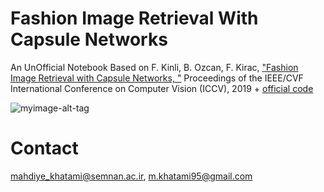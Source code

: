 # **Fashion Image Retrieval With Capsule Networks**

An UnOfficial Notebook Based on F. Kinli, B. Ozcan, F. Kirac, ["Fashion Image Retrieval with Capsule Networks, "](https://openaccess.thecvf.com/content_ICCVW_2019/papers/CVFAD/Kinli_Fashion_Image_Retrieval_with_Capsule_Networks_ICCVW_2019_paper.pdf) Proceedings of the IEEE/CVF International Conference on Computer Vision (ICCV), 2019 + [official code](https://github.com/birdortyedi/image-retrieval-with-capsules) 


![myimage-alt-tag](https://i.postimg.cc/FRtGbDyH/2022-07-09-15-58-38-Window.png)


# Contact 
mahdiye_khatami@semnan.ac.ir, m.khatami95@gmail.com

